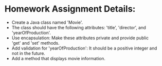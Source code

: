 # Homework Assignment Details:
- Create a Java class named 'Movie'.
- The class should have the following attributes: 'title', 'director', and 'yearOfProduction'.
- Use encapsulation: Make these attributes private and provide public 'get' and 'set' methods.
- Add validation for 'yearOfProduction': It should be a positive integer and not in the future.
- Add a method that displays movie information.